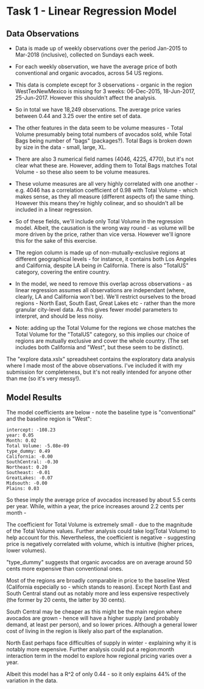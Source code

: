 # Task 1 - Linear Regression Model

## Data Observations
* Data is made up of weekly observations over the period Jan-2015 to Mar-2018 (inclusive), collected on Sundays each week.

* For each weekly observation, we have the average price of both conventional and organic avocados, across 54 US regions.

* This data is complete except for 3 observations - organic in the region WestTexNewMexico is missing for 3 weeks: 06-Dec-2015, 18-Jun-2017, 25-Jun-2017. However this shouldn't affect the analysis.

* So in total we have 18,249 observations. The average price varies between 0.44 and 3.25 over the entire set of data.

* The other features in the data seem to be volume measures - Total Volume presumably being total numbers of avocados sold, while Total Bags being number of "bags" (packages?). Total Bags is broken down by size in the data - small, large, XL. 

* There are also 3 numerical field names (4046, 4225, 4770), but it's not clear what these are. However, adding them to Total Bags matches Total Volume - so these also seem to be volume measures.

* These volume measures are all very highly correlated with one another - e.g. 4046 has a correlation coefficient of 0.98 with Total Volume - which makes sense, as they all measure (different aspects of) the same thing. However this means they're highly colinear, and so shouldn't all be included in a linear regression.

* So of these fields, we'll include only Total Volume in the regression model. Albeit, the causation is the wrong way round - as volume will be more driven by the price, rather than vice versa. However we'll ignore this for the sake of this exercise.

* The region column is made up of non-mutually-exclusive regions at different geographical levels - for instance, it contains both Los Angeles and California, despite LA being _in_ California. There is also "TotalUS" category, covering the entire country.

* In the model, we need to remove this overlap across observations - as linear regression assumes all observations are independant (where, clearly, LA and California won't be). We'll restrict ourselves to the broad regions - North East, South East, Great Lakes etc - rather than the more granular city-level data. As this gives fewer model parameters to interpret, and should be less noisy. 

* Note: adding up the Total Volume for the regions we chose matches the Total Volume for the "TotalUS" category, so this implies our choice of regions are mutually exclusive and cover the whole country. (The set includes both California and "West", but these seem to be distinct).

The "explore data.xslx" spreadsheet contains the exploratory data analysis where I made most of the above observations. I've included it with my submission for completeness, but it's not really intended for anyone other than me (so it's very messy!). 

## Model Results
The model coefficients are below - note the baseline type is "conventional" and the baseline region is "West":

    intercept: -108.23
    year: 0.05
    Month: 0.02
    Total Volume: -5.08e-09
    type_dummy: 0.49
    California: -0.00
    SouthCentral: -0.30
    Northeast: 0.20
    Southeast: -0.01
    GreatLakes: -0.07
    Midsouth: -0.00
    Plains: 0.03

So these imply the average price of avocados increased by about 5.5 cents per year. While, within a year, the price increases around 2.2 cents per month -  

The coefficient for Total Volume is extremely small - due to the magnitude of the Total Volume values. Further analysis could take log(Total Volume) to help account for this. Nevertheless, the coefficient is negative - suggesting price is negatively correlated with volume, which is intuitive (higher prices, lower volumes).

"type_dummy" suggests that organic avocados are on average around 50 cents more expensive than conventional ones.

Most of the regions are broadly comparable in price to the baseline West (California especially so - which stands to reason). Except North East and South Central stand out as notably more and less expensive respectively (the former by 20 cents, the latter by 30 cents). 

South Central may be cheaper as this might be the main region where avocados are grown - hence will have a higher supply (and probably demand, at least per person), and so lower prices. Although a general lower cost of living in the region is likely also part of the explanation.

North East perhaps face difficulties of supply in winter - explaining why it is notably more expensive. Further analysis could put a region:month interaction term in the model to explore how regional pricing varies over a year.

Albeit this model has a R^2 of only 0.44 - so it only explains 44% of the variation in the data.